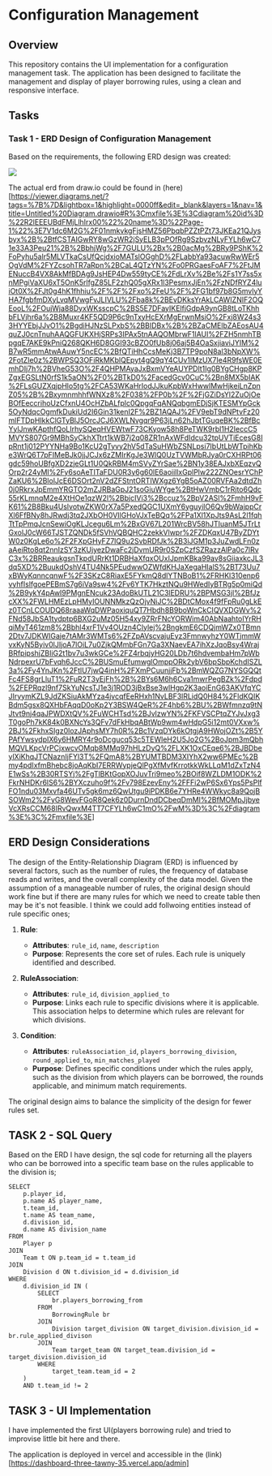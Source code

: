 # Configuration Management

## Overview

This repository contains the UI implementation for a configuration management task. The application has been designed to facilitate the management and display of player borrowing rules, using a clean and responsive interface.

## Tasks

### Task 1 - ERD Design of Configuration Management

Based on the requirements, the following ERD design was created:

![](erd.png)


The actual erd from draw.io could be found in (here) [https://viewer.diagrams.net/?tags=%7B%7D&lightbox=1&highlight=0000ff&edit=_blank&layers=1&nav=1&title=Untitled%20Diagram.drawio#R%3Cmxfile%3E%3Cdiagram%20id%3D%22R2lEEEUBdFMjLlhIrx00%22%20name%3D%22Page-1%22%3E7V1dc6M2G%2F01nmkvkgFjsHMZ56PbqbPZZtPZt73JKEa21QJysbyx%2B%2BtfCSTAIGwRY8wGzWR2jSyELB3pPOfRg9SzbvzNLyFYLh6wC71e33A3Peu21%2B%2BbhjWg%2F7GULU%2Bx%2B0acMg%2BRy9PShK%2FoPyhu5alr5MLVTkaCsUfQcjdxioMATslOGghD%2FLabbYa93acuwRwWEr5OgVdM%2FYZcsohTR7aRpn%2BCaL4QTzYN%2Fo0PRGaesFoAF7%2FtJMENuccB4VX8AkMfBDAg9JsHEP4Dw559tyCE%2FdLrXv%2Be%2Fs1Y7ss5xnMPgiVaXU6xT5OnK5rlfgZ85LF2zhQ05gXRx1l3PesmxJjEn%2FzNDfRYZ4luiOt0X%2FJt0g4hK1fhhiu%2F%2F%2Fxo%2FeU%2F%2FG1bf97b8G5mvlyYHA7fgbfmDXyLvqMVwgFvJLIVLU%2Fba8k%2BEvDKksYrAkLCAWIZNIF2OQEooL%2FOujWja88DyxWKsscpC%2BS5E7DFayIKElfjGdpA9ynGB8tLoTKhhbFLVjhr6a%2B8Muxr4KF5QD9P6c9nTxyHcEXrMgErwnMsiO%2Fxj8W24s33HYYEbjJJvO1%2BgdiHJNzSLPxbS%2BBIDBx%2B%2BZaCMElbZAEosAU4quZJ0cnTnuhAAQGFUKXHjSRPs3IPAx5tnAAQOMbrwF1lAUI%2FZH5nmhTBpgqE7AKE9kPniQ268QKH6D8GGI93cBZO0fUb8j06aj5B4OaSxjiaviJYIM%2B7wR5mmAtwAAuwY5ncEC%2BfQTiHhCcsMeKj3B7TP9poN8al3bNpXW%2FotZle0z%2BWPSQ3OFiRkMKblQEpyt4gQ9qY4CUv1IMzUX7Ie4R9fsWE0EmhDIj7h%2BVheG53O%2F4QHPMAyaJxBxmVYeAUYPDlt1Ig0BYgCHgp8KPZgxEGSLtN0rfS1k5aON%2F0%2BTkD0%2FacedGcv0CuC%2Bn8MX5bIAK%2FLsGUZXqjpHlo5tg%2FCA53WKaHrIodJJkuKpbWxHwwlMwHjkeiLnZpnZ05%2B%2BxymnmhhfWNXz8%2F038%2FP0b%2F%2FjGZiDsYl2ZuOjOeBOfEeccrihoUzCfxnU4OcHZbALfplc0QpgqFqANQqbgmEDjSjKTESMYpGck5OyNdqcOgmfkDukiUd2I6Gin31kenI2F%2BZ1AQAJ%2FV9ebT9dNPtvFz20mlFTDpHIkkClGTyBlJ5OrcJCJ6XWLNvgqr9P63jLn62hJbtTGuqeBK%2BfBcYylJnwKApthfQoLIrhySQeqHVEWtwF73CKyow58h8PeTWK9rbl1H2IeccC5MVYS807Gr9MBhSyCkhXTtrt1kWB7j2q08ZR1nAxWFdIdcu32tpUVTiEcesG8IpRnt1j012PYYNHa9Bo1KcU2gTyvy2hV5dTaSuHWbZSNLpsi7IbUtLbWTpihKbe3WrQ6T7pFIMeBJk0jjJCJx6zZMIrKgJe3WlQ0UzTVWMbRJya0rCXHRPt06gdc59hoUBfgXD2zjeGLt1U0QkRBM4mSVyZYrSae%2BN1y38EAJxbXEqzvQOrp2r24yMI%2Fy6soAeTITaFDU0R3y6g60lE6aoiillxGplPlw222ZNOesrYChPZaKU6%2BlolJcE6DSOrt2nV2dZFStntORTIWXgz6YgB5oAZ00RVFAa2dtdZh0j0RkrxJpEmmYRGTO2mZJRBaGpJ21soGiuWYge%2BtHwVmbC1rRjto6Qdc55rKLmnqM2e4XtHOe1qzW2l%2BbjcIVi3%2Bccuz%2BpV2ASl%2FmhH9vFK61%2B8Bku4UslvotwZKW0rX7a5PxedQGC1UXmY6yguyilO6Qv9bWajppCrXl6FfBNy8hJRwdj3tq2JXbOH0VIlGHoVJxTeBQq%2FPa1Xl1XpJts9AsL2l1fqhTtTpPmqJcnSewiOgKLJcegu6Lm%2BxGV67L201WrcBV58hJTIuanM5JTrLtGxolJ0cW66TJSTZQNDk5fSVhVQBQHC2zekkVlwpr%2FZDKqxU47ByZDYtW0z0KgLe6o%2F2FXpGHyFZ7lQ9u2SvbRDfJk%2B3iJGM1p3JuZwdLFn0zaAeiRto8qt2nnIzSY3zKUjyezDwaFc2jDvmUR9r0SZpCzfSZRazzAlPa0c7lRvC3x%2BRReaukgsnTkpdURrKt1DRBHaXfqxOUxIJpmKBka99av8sGiiaxkcJL3dq5XD%2BuukdOshV4TU4Nk5PEudwwOZWfdKHJaXegaHIalS%2BT73Uu7xBWyKqnncqnwF%2F3SKzC8RiaxE5FYkmQ8dlYTNBoB1%2FRHKl310enp6vyhfIslfgoePEBmS7g6iVa9sw4%2Fv6YTK7HkztNQu9HWedIyBTRg5p0miQd%2B9ykY4pAwI9PMgnENcuk23AdoBkUTL21C3lEDRU%2BPMSG3jl%2BfJzcXX%2FWLHMEzLpHMyIOUNNMkzQzOjvNiJC%2BDtCMox4f9fFpRu0gLkEz0TCnLCOUDQ68raaaWqDWPaoxiquQT7Hbdh8B9boWnCkCIQVXDGWv%2FNd58JbSA1tydptp6BXG2uMz05H54xy9ZRrFNcYORWim40AbNaahtoIYrRHqiMyT461zm8%2Bbhl4xrF1Vv4OUzn4Clylej%2BngkmE6CDQjmWZx0TBmn2Dtv7JDKWIGaje7tAMr3WMTs6%2FZpAVscvajuEyz3FmnwyhzY0WTjmmWvxKyN5Byiv0lJIjoA7lOiL7u0ZjkQMmbFGn7Ga3XNaevEA7ihXzJqoBsy4WrajBRfpipshjZBIiG2t1bv7u3wkGCe%2FZ4rbqjyHG20LDb7t6hdvembaHm7pWbNdrpexrU7bFvqh6JccC%2BUSmuEfumwglOmppORk2ybV6bpSbpKchdISZL3a%2Fy4YnJKn%2FtlU7jwQ4inH%2FXmPCuunjjFb%2BmWQZG7NYSGQQtFc4FS8grLluT1%2FuR2T3yEjFh%2B%2BYs6M6h6Cva1mwrPegBZk%2Fdpd%2FEPRqzl9nf7SkYuNcsTJ1e3j1ROD3jBxBse3wlHgp2K3aoiEnG63AKVfqYCJIryymKZL9JdZKSiuAkMYza4jvcqfEeRHxh1NvLBF3lRLidQ0H84%2FldKQIKBdm5gsx8QXHbFAqqD0oKp2Y3BSW4QeR%2F4hb6%2BU%2BWfmnzq9tNJtvt9nj4qaJPWDXtQV%2FuWCHTsd%2BJvlzwYN%2FKFVSCPtqZYJvJxg3T0goPh7kK84k0BXNcYs3QFv7dFkHbqABtWp9wm4wHdpG5i12mt0VXxw%2BJ%2FkhxSIgz0lozJAphsMY7h0R%2Bc1VzqDYk6kOtgjA9HWojOZt%2B5YPAfYwsydpIX6y6HMRY4r9oDcgucq53c5TEWleH2U5Jo2G%2BoJpm3mQbhMQVLKpcVrPCjxwcvOMqb8MMq97hHLzDyQ%2FLXK1OxCEqe6%2BJBDbeylXiKhqJTCNaznIjFYl3T%2FQmA8%2BYUMTBDM3XIYhX2ww6PMEc%2Bmy4pdIxfmBhebc8joAqKbI7ERRWypjeQlPgXfMvfKrrotkkWkLLqM1dZxTzN4E1wSs%2B30RTSYj%2FgTlBKtGopXOJuvTri9meo%2BOif8WZLDM1ODK%2FkrNHDKr6lS6%2BYXczuho9f%2Fv798EzevEny%2FFFi2wP6Sx6Yps5PsPlfFO1ndu03Mxvfa46UTv5gk6mz6QwUtgu9iPDKB6e7YHRe4WWkyc8a9QojBSOWm2%2FyG8WevFGoR8Qek6z0DurnDndDCbeqDmMI%2BfMOMpJjbyeVcXRsCCM68IRvQwxM4TT7CFYLh6wC1mO%2FwM%3D%3C%2Fdiagram%3E%3C%2Fmxfile%3E]



## ERD Design Considerations

The design of the Entity-Relationship Diagram (ERD) is influenced by several factors, such as the number of rules, the frequency of database reads and writes, and the overall complexity of the data model. Given the assumption of a manageable number of rules, the original design should work fine but if there are many rules for which we need to create table
then may be it's not feasible. I think we could add follwoing entities instead of rule specific ones;

1. **Rule**:
   - **Attributes**: `rule_id`, `name`, `description`
   - **Purpose**: Represents the core set of rules. Each rule is uniquely identified and described.

2. **RuleAssociation**:
   - **Attributes**: `rule_id`, `division_applied_to`
   - **Purpose**: Links each rule to specific divisions where it is applicable. This association helps to determine which rules are relevant for which divisions.

3. **Condition**:
   - **Attributes**: `ruleAssociation_id`, `players_borrowing_division`, `round_applied_to`, `min_matches_played`
   - **Purpose**: Defines specific conditions under which the rules apply, such as the division from which players can be borrowed, the rounds applicable, and minimum match requirements.

The original design aims to balance the simplicity of the design for fewer rules set.


## TASK 2 - SQL Query

Based on the ERD I have design, the sql code for returning all the players who can be borrowed into a specific team base on the rules applicable to the division is;

```
SELECT
    p.player_id,
    p.name AS player_name,
    t.team_id,
    t.name AS team_name,
    d.division_id,
    d.name AS division_name
FROM
    Player p
JOIN
    Team t ON p.team_id = t.team_id
JOIN
    Division d ON t.division_id = d.division_id
WHERE
    d.division_id IN (
        SELECT
            br.players_borrowing_from
        FROM
            BorrowingRule br
        JOIN
            Division target_division ON target_division.division_id = br.rule_applied_divison
        JOIN
            Team target_team ON target_team.division_id = target_division.division_id
        WHERE
            target_team.team_id = 2
    )
    AND t.team_id != 2

```

## TASK 3 - UI Implementation

I have implemented the first UI(players borrowing rule) and tried to improvise little bit here and there.

The application is deployed in vercel and accessible in the (link) [https://dashboard-three-tawny-35.vercel.app/admin]

